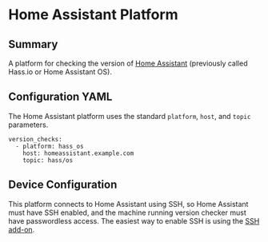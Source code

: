 # Home Assistant Platform

## Summary

A platform for checking the version of [Home Assistant](https://www.home-assistant.io/hassio/) (previously called Hass.io or Home Assistant OS).

## Configuration YAML

The Home Assistant platform uses the standard `platform`, `host`, and `topic` parameters.

```
version_checks:
  - platform: hass_os
    host: homeassistant.example.com
    topic: hass/os
```

## Device Configuration

This platform connects to Home Assistant using SSH, so Home Assistant must have SSH enabled, and the machine running version checker must have passwordless access. The easiest way to enable SSH is using the [SSH add-on](https://github.com/home-assistant/hassio-addons/tree/master/ssh).